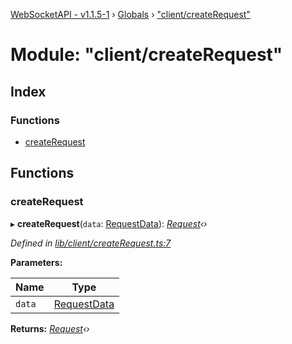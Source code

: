 [WebSocketAPI - v1.1.5-1](../README.md) › [Globals](../globals.md) › ["client/createRequest"](_client_createrequest_.md)

# Module: "client/createRequest"

## Index

### Functions

* [createRequest](_client_createrequest_.md#createrequest)

## Functions

###  createRequest

▸ **createRequest**(`data`: [RequestData](../interfaces/_requestdata_.requestdata.md)): *[Request](../classes/_request_.request.md)‹›*

*Defined in [lib/client/createRequest.ts:7](https://github.com/T-Reimer/WebSocketAPI/blob/230abad/lib/client/createRequest.ts#L7)*

**Parameters:**

Name | Type |
------ | ------ |
`data` | [RequestData](../interfaces/_requestdata_.requestdata.md) |

**Returns:** *[Request](../classes/_request_.request.md)‹›*
